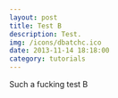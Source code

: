 ```yaml
---
layout: post
title: Test B
description: Test.
img: /icons/dbatchc.ico
date: 2013-11-14 18:18:00
category: tutorials
---
```

Such a fucking test B
